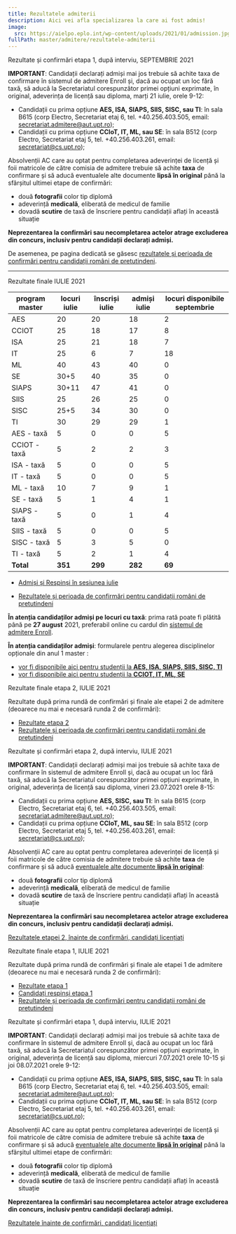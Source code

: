 ```yaml
---
title: Rezultatele admiterii
description: Aici vei afla specializarea la care ai fost admis!
image:
  src: https://aielpo.eplo.int/wp-content/uploads/2021/01/admission.jpg
fullPath: master/admitere/rezultatele-admiterii
---
```

<Block color="yellow">Rezultate și confirmări etapa 1, după interviu, SEPTEMBRIE 2021</Block>

**IMPORTANT**: Candidații declarați admiși mai jos trebuie să achite taxa de confirmare în sistemul de admitere Enroll și, dacă au ocupat un loc fără taxă, să aducă la Secretariatul corespunzător primei opțiuni exprimate, în original, adeverința de licență sau diploma, marți 21 iulie, orele 9-12:

* Candidații cu prima opțiune **AES, ISA, SIAPS, SIIS, SISC, sau TI**: în sala B615 (corp Electro, Secretariat etaj 6, tel. +40.256.403.505, email: secretariat.admitere@aut.upt.ro);
* Candidații cu prima opțiune **CCIoT, IT, ML, sau SE**: în sala B512 (corp Electro, Secretariat etaj 5, tel. +40.256.403.261, email: secretariat@cs.upt.ro);

Absolvenții AC care au optat pentru completarea adeverinței de licență și foii matricole de către comisia de admitere trebuie să achite **taxa** de confirmare și să aducă eventualele alte documente **lipsă în original** până la sfârșitul ultimei etape de confirmări:

* două **fotografii** color tip diplomă
* adeverință **medicală**, eliberată de medicul de familie
* dovadă **scutire** de taxă de înscriere pentru candidații aflați în această situație

**Neprezentarea la confirmări sau necompletarea actelor atrage excluderea din concurs, inclusiv pentru candidații declarați admiși.** 

<Attachment label="Rezultatele înainte de confirmări, candidați licențiați" file="/uploads/2020-09-20-6M-runda1.pdf"></Attachment>

De asemenea, pe pagina dedicată se găsesc [rezultatele și perioada de confirmări pentru candidații români de pretutindeni](https://upt.ro/Informatii_romani-de-pretutindeni---admitere-master_1498_ro.html).

- - -

<Block color="green">Rezultate finale IULIE 2021</Block>

| **program master** | **locuri iulie** | **înscriși iulie** | **admiși iulie** | **locuri disponibile septembrie** |
| ------------------ | ---------------- | ------------------ | ---------------- | --------------------------------- |
| AES                | 20               | 20                 | 18               | 2                                 |
| CCIOT              | 25               | 18                 | 17               | 8                                 |
| ISA                | 25               | 21                 | 18               | 7                                 |
| IT                 | 25               | 6                  | 7                | 18                                |
| ML                 | 40               | 43                 | 40               | 0                                 |
| SE                 | 30+5             | 40                 | 35               | 0                                 |
| SIAPS              | 30+11            | 47                 | 41               | 0                                 |
| SIIS               | 25               | 26                 | 25               | 0                                 |
| SISC               | 25+5             | 34                 | 30               | 0                                 |
| TI                 | 30               | 29                 | 29               | 1                                 |
| AES - taxă         | 5                | 0                  | 0                | 5                                 |
| CCIOT - taxă       | 5                | 2                  | 2                | 3                                 |
| ISA - taxă         | 5                | 0                  | 0                | 5                                 |
| IT - taxă          | 5                | 0                  | 0                | 5                                 |
| ML - taxă          | 10               | 7                  | 9                | 1                                 |
| SE - taxă          | 5                | 1                  | 4                | 1                                 |
| SIAPS - taxă       | 5                | 0                  | 1                | 4                                 |
| SIIS - taxă        | 5                | 0                  | 0                | 5                                 |
| SISC - taxă        | 5                | 3                  | 5                | 0                                 |
| TI - taxă          | 5                | 2                  | 1                | 4                                 |
| **Total**          | **351**          | **299**            | **282**          | **69**                            |

* [Admiși și Respinși în sesiunea iulie](https://admitere.ac.upt.ro/uploads/6m-lista-admisi-respinsi-20210724.txt)

* [Rezultatele și perioada de confirmări pentru candidații români de pretutindeni](https://upt.ro/Informatii_romani-de-pretutindeni---admitere-master_1498_ro.html)

**În atenția candidaților admiși pe locuri cu taxă**: prima rată poate fi plătită până pe **27 august** 2021, preferabil online cu cardul din [sistemul de admitere Enroll](https://admitere.upt.ro/master/).

<Attachment label="Termenul de plată a taxei de școlarizare pentru studenții admiși cu taxă în iulie 2021" file="/uploads/adresa-12750_09.07.2021-privind-termenul-de-plata-a-taxei-de-scolarizare-admisi-cu-taxa-iulie-2021.pdf"></Attachment>

**În atenția candidaților admiși**: formularele pentru alegerea disciplinelor opționale din anul 1 master :

* [vor fi disponibile aici pentru studenții la **AES, ISA, SIAPS, SIIS, SISC, TI**](http://www.aut.upt.ro/alegere_optionale.php#top)
* [vor fi disponibile aici pentru studenții la **CCIOT, IT, ML, SE**](https://www.cs.upt.ro/education/master/electives)



<Block color="yellow">Rezultate finale etapa 2, IULIE 2021</Block>

Rezultate după prima rundă de confirmări și finale ale etapei 2 de admitere (deoarece nu mai e necesară runda 2 de confirmări):

* [Rezultate etapa 2](https://admitere.ac.upt.ro/uploads/6m-examen2-final-20210723.pdf)
* [Rezultatele și perioada de confirmări pentru candidații români de pretutindeni](https://upt.ro/Informatii_romani-de-pretutindeni---admitere-master_1498_ro.html)

<Block color="yellow">Rezultate și confirmări etapa 2, după interviu, IULIE 2021</Block>

**IMPORTANT**: Candidații declarați admiși mai jos trebuie să achite taxa de confirmare în sistemul de admitere Enroll și, dacă au ocupat un loc fără taxă, să aducă la Secretariatul corespunzător primei opțiuni exprimate, în original, adeverința de licență sau diploma, vineri 23.07.2021 orele 8-15:

* Candidații cu prima opțiune **AES, SISC, sau TI**: în sala B615 (corp Electro, Secretariat etaj 6, tel. +40.256.403.505, email: secretariat.admitere@aut.upt.ro);
* Candidații cu prima opțiune **CCIoT, ML, sau SE**: în sala B512 (corp Electro, Secretariat etaj 5, tel. +40.256.403.261, email: secretariat@cs.upt.ro);

Absolvenții AC care au optat pentru completarea adeverinței de licență și foii matricole de către comisia de admitere trebuie să achite **taxa** de confirmare și să aducă [eventualele alte documente **lipsă în original**](/master/admitere/ultimele-anunturi/):

* două **fotografii** color tip diplomă
* adeverință **medicală**, eliberată de medicul de familie
* dovadă **scutire** de taxă de înscriere pentru candidații aflați în această situație

**Neprezentarea la confirmări sau necompletarea actelor atrage excluderea din concurs, inclusiv pentru candidații declarați admiși.** 

[Rezultatele etapei 2, înainte de confirmări, candidați licențiați](https://admitere.ac.upt.ro/uploads/6m-examen2-runda0-20210722.pdf)

<Block color="yellow">Rezultate finale etapa 1, IULIE 2021</Block>

Rezultate după prima rundă de confirmări și finale ale etapei 1 de admitere (deoarece nu mai e necesară runda 2 de confirmări):

* [Rezultate etapa 1](https://admitere.ac.upt.ro/uploads/6m-examen1-runda2-20210708.pdf)
* [Candidați respinși etapa 1](https://admitere.ac.upt.ro/uploads/6m-examen1-runda2-respinși-20210708.pdf)
* [Rezultatele și perioada de confirmări pentru candidații români de pretutindeni](https://upt.ro/Informatii_romani-de-pretutindeni---admitere-master_1498_ro.html)

<Block color="yellow">Rezultate și confirmări etapa 1, după interviu, IULIE 2021</Block>

**IMPORTANT**: Candidații declarați admiși mai jos trebuie să achite taxa de confirmare în sistemul de admitere Enroll și, dacă au ocupat un loc fără taxă, să aducă la Secretariatul corespunzător primei opțiuni exprimate, în original, adeverința de licență sau diploma, miercuri 7.07.2021 orele 10-15 și joi 08.07.2021 orele 9-12:

* Candidații cu prima opțiune **AES, ISA, SIAPS, SIIS, SISC, sau TI**: în sala B615 (corp Electro, Secretariat etaj 6, tel. +40.256.403.505, email: secretariat.admitere@aut.upt.ro);
* Candidații cu prima opțiune **CCIoT, IT, ML, sau SE**: în sala B512 (corp Electro, Secretariat etaj 5, tel. +40.256.403.261, email: secretariat@cs.upt.ro);

Absolvenții AC care au optat pentru completarea adeverinței de licență și foii matricole de către comisia de admitere trebuie să achite **taxa** de confirmare și să aducă [eventualele alte documente **lipsă în original**](/master/admitere/ultimele-anunturi/) până la sfârșitul ultimei etape de confirmări:

* două **fotografii** color tip diplomă
* adeverință **medicală**, eliberată de medicul de familie
* dovadă **scutire** de taxă de înscriere pentru candidații aflați în această situație

**Neprezentarea la confirmări sau necompletarea actelor atrage excluderea din concurs, inclusiv pentru candidații declarați admiși.** 

[Rezultatele înainte de confirmări, candidați licențiați](https://admitere.ac.upt.ro/uploads/6m-examen1-runda0-20210706.pdf)